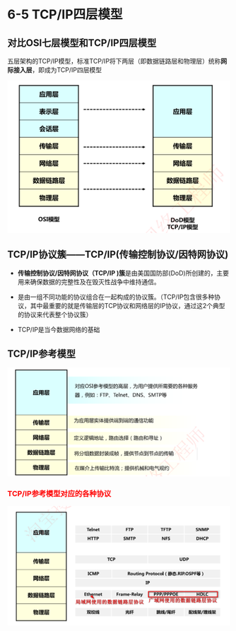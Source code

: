 # 6-5 TCP/IP四层模型

## 对比OSI七层模型和TCP/IP四层模型

五层架构的TCP/IP模型，标准TCP/IP将下两层（即数据链路层和物理层）统称**网际接入层**，即成为TCP/IP四层模型

![image-20230304171939013](./assets/image-20230304171939013.png)

## TCP/IP协议簇——TCP/IP(传输控制协议/因特网协议)

- **传输控制协议/因特网协议（TCP/IP )簇**是由美国国防部(DoD)所创建的，主要用来确保数据的完整性及在毁灭性战争中维持通信。

- 是由一组不同功能的协议组合在一起构成的协议簇。（TCP/IP包含很多种协议，其中最重要的就是传输层的TCP协议和网络层的IP协议，通过这2个典型的协议来代表整个协议簇）

- TCP/IP是当今数据网络的基础

## TCP/IP参考模型

![image-20230304172446441](./assets/image-20230304172446441.png)

### <font color=red>TCP/IP参考模型对应的各种协议</font>

![image-20230304172458817](./assets/image-20230304172458817.png)